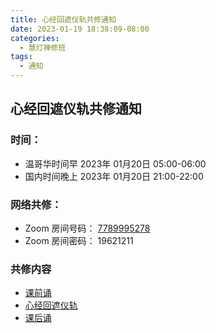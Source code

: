 ```yaml
---
title: 心经回遮仪轨共修通知
date: 2023-01-19 18:38:09-08:00
categories:
  - 慧灯禅修班
tags:
  - 通知
---
```


## 心经回遮仪轨共修通知

### 时间：

- 温哥华时间早 2023年 01月20日 05:00-06:00 
- 国内时间晚上 2023年 01月20日 21:00-22:00
  
### 网络共修： 

- Zoom 房间号码： [7789995278](https://us02web.zoom.us/j/7789995278?pwd=VjZmbWJFY2k2K0E5RVB2cTNIQmhqUT09)
- Zoom 房间密码： 19621211

### 共修内容

- [课前诵](https://s3.ap-northeast-1.wasabisys.com/hdcx/hdv/videos/%E8%AF%BE%E5%89%8D%E5%BF%B5%E8%AF%B5.mp4)
- [心经回遮仪轨](https://s3.ap-northeast-1.wasabisys.com/hdcx/hdv/videos/%e3%80%8a%e8%88%ac%e8%8b%a5%e6%b3%a2%e7%bd%97%e8%9c%9c%e5%a4%9a%e5%bf%83%e7%bb%8f%e3%80%8b%e5%9b%9e%e9%81%ae%e4%bb%aa%e8%bd%a8.mp4)
- [课后诵](https://s3.ap-northeast-1.wasabisys.com/hdcx/hdv/videos/%E9%97%BB%E6%80%9D%E7%8F%AD%E8%AF%BE%E5%90%8E%E8%AF%B5.mp4)

